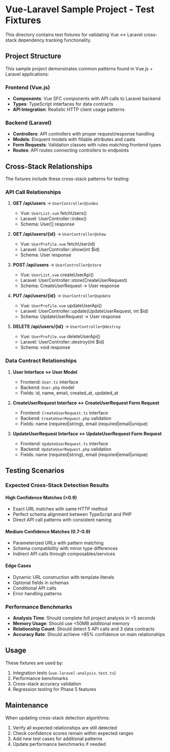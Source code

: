 # Vue-Laravel Sample Project - Test Fixtures

This directory contains test fixtures for validating Vue ↔ Laravel cross-stack dependency tracking functionality.

## Project Structure

This sample project demonstrates common patterns found in Vue.js + Laravel applications:

### Frontend (Vue.js)
- **Components**: Vue SFC components with API calls to Laravel backend
- **Types**: TypeScript interfaces for data contracts
- **API Integration**: Realistic HTTP client usage patterns

### Backend (Laravel)
- **Controllers**: API controllers with proper request/response handling
- **Models**: Eloquent models with fillable attributes and casts
- **Form Requests**: Validation classes with rules matching frontend types
- **Routes**: API routes connecting controllers to endpoints

## Cross-Stack Relationships

The fixtures include these cross-stack patterns for testing:

### API Call Relationships
1. **GET /api/users** → `UserController@index`
   - Vue: `UserList.vue` fetchUsers()
   - Laravel: UserController::index()
   - Schema: User[] response

2. **GET /api/users/{id}** → `UserController@show`
   - Vue: `UserProfile.vue` fetchUser(id)
   - Laravel: UserController::show(int $id)
   - Schema: User response

3. **POST /api/users** → `UserController@store`
   - Vue: `UserList.vue` createUserApi()
   - Laravel: UserController::store(CreateUserRequest)
   - Schema: CreateUserRequest → User response

4. **PUT /api/users/{id}** → `UserController@update`
   - Vue: `UserProfile.vue` updateUserApi()
   - Laravel: UserController::update(UpdateUserRequest, int $id)
   - Schema: UpdateUserRequest → User response

5. **DELETE /api/users/{id}** → `UserController@destroy`
   - Vue: `UserProfile.vue` deleteUserApi()
   - Laravel: UserController::destroy(int $id)
   - Schema: void response

### Data Contract Relationships
1. **User Interface ↔ User Model**
   - Frontend: `User.ts` interface
   - Backend: `User.php` model
   - Fields: id, name, email, created_at, updated_at

2. **CreateUserRequest Interface ↔ CreateUserRequest Form Request**
   - Frontend: `CreateUserRequest.ts` interface
   - Backend: `CreateUserRequest.php` validation
   - Fields: name (required|string), email (required|email|unique)

3. **UpdateUserRequest Interface ↔ UpdateUserRequest Form Request**
   - Frontend: `UpdateUserRequest.ts` interface
   - Backend: `UpdateUserRequest.php` validation
   - Fields: name (required|string), email (required|email|unique)

## Testing Scenarios

### Expected Cross-Stack Detection Results

#### High Confidence Matches (>0.9)
- Exact URL matches with same HTTP method
- Perfect schema alignment between TypeScript and PHP
- Direct API call patterns with consistent naming

#### Medium Confidence Matches (0.7-0.9)
- Parameterized URLs with pattern matching
- Schema compatibility with minor type differences
- Indirect API calls through composables/services

#### Edge Cases
- Dynamic URL construction with template literals
- Optional fields in schemas
- Conditional API calls
- Error handling patterns

### Performance Benchmarks
- **Analysis Time**: Should complete full project analysis in <5 seconds
- **Memory Usage**: Should use <50MB additional memory
- **Relationship Count**: Should detect 5 API calls and 3 data contracts
- **Accuracy Rate**: Should achieve >85% confidence on main relationships

## Usage

These fixtures are used by:
1. Integration tests (`vue-laravel-analysis.test.ts`)
2. Performance benchmarks
3. Cross-stack accuracy validation
4. Regression testing for Phase 5 features

## Maintenance

When updating cross-stack detection algorithms:
1. Verify all expected relationships are still detected
2. Check confidence scores remain within expected ranges
3. Add new test cases for additional patterns
4. Update performance benchmarks if needed